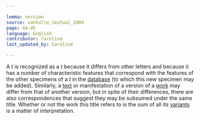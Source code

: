 ```yaml
---

lemma: version
source: vanhulle_textual_2004
page: 44-45
language: English
contributor: Caroline
last_updated_by: Caroline

---
```


A _t_ is recognized as a _t_ because it differs from other letters and because it has a number of characteristic features that correspond with the features of the other specimens of a _t_ in the [database](database.html) (to which this new specimen may be added). Similarly, a [text](text.html) or manifestation of a version of a [work](work.html) may differ from that of another version, but in spite of their differences, there are also correspondences that suggest they may be subsumed under the same title. Whether or not the work this title refers to is the sum of all its [variants](variant.html) is a matter of interpretation.

